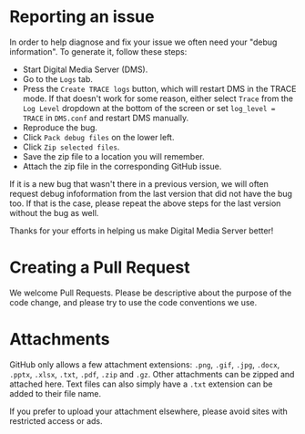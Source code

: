 # Reporting an issue

In order to help diagnose and fix your issue we often need your "debug information". To generate it, follow these steps:

* Start Digital Media Server (DMS).
* Go to the `Logs` tab.
* Press the `Create TRACE logs` button, which will restart DMS in the TRACE mode. If that doesn't work for some reason, either select `Trace` from the `Log Level` dropdown at the bottom of the screen or set `log_level = TRACE` in `DMS.conf` and restart DMS manually.
* Reproduce the bug.
* Click `Pack debug files` on the lower left.
* Click `Zip selected files`.
* Save the zip file to a location you will remember.
* Attach the zip file in the corresponding GitHub issue.

If it is a new bug that wasn't there in a previous version, we will often request debug infoformation from the last version that did not have the bug too. If that is the case, please repeat the above steps for the last version without the bug as well.

Thanks for your efforts in helping us make Digital Media Server better!

# Creating a Pull Request

We welcome Pull Requests. Please be descriptive about the purpose of the code change, and please try to use the code conventions we use.

# <a name="Attachments"></a>Attachments

GitHub only allows a few attachment extensions: `.png`, `.gif`, `.jpg`, `.docx`, `.pptx`, `.xlsx`, `.txt`, `.pdf`, `.zip` and `.gz`. Other attachments can be zipped and attached here. Text files can also simply have a `.txt` extension can be added to their file name.

If you prefer to upload your attachment elsewhere, please avoid sites with restricted access or ads.
